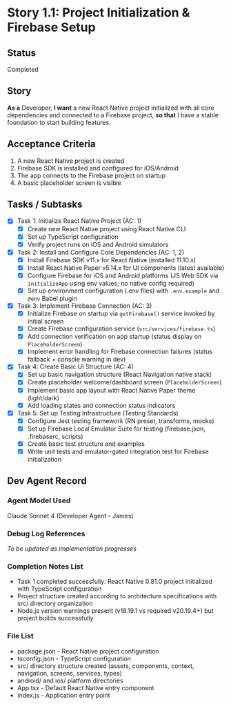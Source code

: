# Story 1.1: Project Initialization & Firebase Setup

## Status
Completed

## Story
**As a** Developer,
**I want** a new React Native project initialized with all core dependencies and connected to a Firebase project,
**so that** I have a stable foundation to start building features.

## Acceptance Criteria
1. A new React Native project is created
2. Firebase SDK is installed and configured for iOS/Android
3. The app connects to the Firebase project on startup
4. A basic placeholder screen is visible

## Tasks / Subtasks
- [x] Task 1: Initialize React Native Project (AC: 1)
  - [x] Create new React Native project using React Native CLI
  - [x] Set up TypeScript configuration
  - [x] Verify project runs on iOS and Android simulators
- [x] Task 2: Install and Configure Core Dependencies (AC: 1, 2)
  - [x] Install Firebase SDK v11.x for React Native (installed 11.10.x)
  - [x] Install React Native Paper v5.14.x for UI components (latest available)
  - [x] Configure Firebase for iOS and Android platforms (JS Web SDK via `initializeApp` using env values; no native config required)
  - [x] Set up environment configuration (.env files) with `.env.example` and `@env` Babel plugin
- [x] Task 3: Implement Firebase Connection (AC: 3)
  - [x] Initialize Firebase on startup via `getFirebase()` service invoked by initial screen
  - [x] Create Firebase configuration service (`src/services/firebase.ts`)
  - [x] Add connection verification on app startup (status display on `PlaceholderScreen`)
  - [x] Implement error handling for Firebase connection failures (status fallback + console warning in dev)
- [x] Task 4: Create Basic UI Structure (AC: 4)
  - [x] Set up basic navigation structure (React Navigation native stack)
  - [x] Create placeholder welcome/dashboard screen (`PlaceholderScreen`)
  - [x] Implement basic app layout with React Native Paper theme (light/dark)
  - [x] Add loading states and connection status indicators
- [x] Task 5: Set up Testing Infrastructure (Testing Standards)
  - [x] Configure Jest testing framework (RN preset, transforms, mocks)
  - [x] Set up Firebase Local Emulator Suite for testing (firebase.json, .firebaserc, scripts)
  - [x] Create basic test structure and examples
  - [x] Write unit tests and emulator-gated integration test for Firebase initialization

## Dev Agent Record

### Agent Model Used
Claude Sonnet 4 (Developer Agent - James)

### Debug Log References
*To be updated as implementation progresses*

### Completion Notes List
- Task 1 completed successfully: React Native 0.81.0 project initialized with TypeScript configuration
- Project structure created according to architecture specifications with src/ directory organization
- Node.js version warnings present (v18.19.1 vs required v20.19.4+) but project builds successfully

### File List
- package.json - React Native project configuration
- tsconfig.json - TypeScript configuration  
- src/ directory structure created (assets, components, context, navigation, screens, services, types)
- android/ and ios/ platform directories
- App.tsx - Default React Native entry component
- index.js - Application entry point
